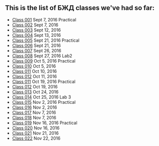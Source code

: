 ## This is the list of БЖД classes we've had so far:
>
* [Class 001](https://github.com/Gideonamani/834/blob/gh-pages/%D0%91%D0%96%D0%94/Class%20001.md) Sept 7, 2016 Practical
* [Class 002](https://github.com/Gideonamani/834/blob/gh-pages/%D0%91%D0%96%D0%94/Class%20002.md) Sept 7, 2016
* [Class 003](https://github.com/Gideonamani/834/blob/gh-pages/%D0%91%D0%96%D0%94/Class%20003.md) Sept 12, 2016
* [Class 004](https://github.com/Gideonamani/834/blob/gh-pages/%D0%91%D0%96%D0%94/Class%20004.md) Sept 13, 2016
* [Class 005](https://github.com/Gideonamani/834/blob/gh-pages/%D0%91%D0%96%D0%94/Class%20005.md) Sept 21, 2016 Practical
* [Class 006](https://github.com/Gideonamani/834/blob/gh-pages/%D0%91%D0%96%D0%94/Class%20006.md) Sept 21, 2016
* [Class 007](https://github.com/Gideonamani/834/blob/gh-pages/%D0%91%D0%96%D0%94/Class%20007.md) Sept 26, 2016
* [Class 008](https://github.com/Gideonamani/834/blob/gh-pages/%D0%91%D0%96%D0%94/Class%20008.md) Sept 27, 2016 Lab2
* [Class 009](https://github.com/Gideonamani/834/blob/gh-pages/%D0%91%D0%96%D0%94/Class%20009.md) Oct 5, 2016 Practical
* [Class 010](https://github.com/Gideonamani/834/blob/gh-pages/%D0%91%D0%96%D0%94/Class%20010.md) Oct 5, 2016
* [Class 011](https://github.com/Gideonamani/834/blob/gh-pages/%D0%91%D0%96%D0%94/Class%20011.md) Oct 10, 2016
* [Class 012](https://github.com/Gideonamani/834/blob/gh-pages/%D0%91%D0%96%D0%94/Class%20012.md) Oct 11, 2016
* [Class 011](https://github.com/Gideonamani/834/blob/gh-pages/%D0%91%D0%96%D0%94/Class%20011.md) Oct 19, 2016 Practical
* [Class 012](https://github.com/Gideonamani/834/blob/gh-pages/%D0%91%D0%96%D0%94/Class%20012.md) Oct 19, 2016
* [Class 013](https://github.com/Gideonamani/834/blob/gh-pages/%D0%91%D0%96%D0%94/Class%20013.md) Oct 24, 2016
* [Class 014](https://github.com/Gideonamani/834/blob/gh-pages/%D0%91%D0%96%D0%94/Class%20014.md) Oct 25, 2016 Lab 3
* [Class 015](https://github.com/Gideonamani/834/blob/gh-pages/%D0%91%D0%96%D0%94/Class%20015.md) Nov 2, 2016 Practical
* [Class 016](https://github.com/Gideonamani/834/blob/gh-pages/%D0%91%D0%96%D0%94/Class%20016.md) Nov 2, 2016
* [Class 017](https://github.com/Gideonamani/834/blob/gh-pages/%D0%91%D0%96%D0%94/Class%20017.md) Nov 7, 2016
* [Class 018](https://github.com/Gideonamani/834/blob/gh-pages/%D0%91%D0%96%D0%94/Class%20018.md) Nov 7, 2016
* [Class 019](https://github.com/Gideonamani/834/blob/gh-pages/%D0%91%D0%96%D0%94/Class%20019.md) Nov 16, 2016 Practical
* [Class 020](https://github.com/Gideonamani/834/blob/gh-pages/%D0%91%D0%96%D0%94/Class%20020.md) Nov 16, 2016
* [Class 021](https://github.com/Gideonamani/834/blob/gh-pages/%D0%91%D0%96%D0%94/Class%20021.md) Nov 21, 2016
* [Class 022](https://github.com/Gideonamani/834/blob/gh-pages/%D0%91%D0%96%D0%94/Class%20022.md) Nov 22, 2016
